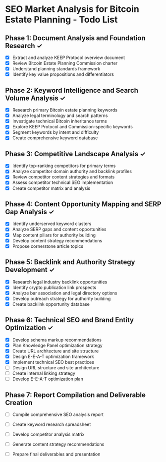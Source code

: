 # SEO Market Analysis for Bitcoin Estate Planning - Todo List

## Phase 1: Document Analysis and Foundation Research ✓
- [x] Extract and analyze KEEP Protocol overview document
- [x] Review Bitcoin Estate Planning Commission charter
- [x] Understand planning standards framework
- [x] Identify key value propositions and differentiators

## Phase 2: Keyword Intelligence and Search Volume Analysis ✓
- [x] Research primary Bitcoin estate planning keywords
- [x] Analyze legal terminology and search patterns
- [x] Investigate technical Bitcoin inheritance terms
- [x] Explore KEEP Protocol and Commission-specific keywords
- [x] Segment keywords by intent and difficulty
- [x] Create comprehensive keyword database

## Phase 3: Competitive Landscape Analysis ✓
- [x] Identify top-ranking competitors for primary terms
- [x] Analyze competitor domain authority and backlink profiles
- [x] Review competitor content strategies and formats
- [x] Assess competitor technical SEO implementation
- [x] Create competitor matrix and analysis

## Phase 4: Content Opportunity Mapping and SERP Gap Analysis ✓
- [x] Identify underserved keyword clusters
- [x] Analyze SERP gaps and content opportunities
- [x] Map content pillars for authority building
- [x] Develop content strategy recommendations
- [x] Propose cornerstone article topics

## Phase 5: Backlink and Authority Strategy Development ✓
- [x] Research legal industry backlink opportunities
- [x] Identify crypto publication link prospects
- [x] Analyze bar association and legal directory options
- [x] Develop outreach strategy for authority building
- [x] Create backlink opportunity database

## Phase 6: Technical SEO and Brand Entity Optimization ✓
- [x] Develop schema markup recommendations
- [x] Plan Knowledge Panel optimization strategy
- [x] Create URL architecture and site structure
- [x] Design E-E-A-T optimization framework
- [x] Implement technical SEO best practices
- [ ] Design URL structure and site architecture
- [ ] Create internal linking strategy
- [ ] Develop E-E-A-T optimization plan

## Phase 7: Report Compilation and Deliverable Creation
- [ ] Compile comprehensive SEO analysis report
- [ ] Create keyword research spreadsheet
- [ ] Develop competitor analysis matrix
- [ ] Generate content strategy recommendations
- [ ] Prepare final deliverables and presentation

